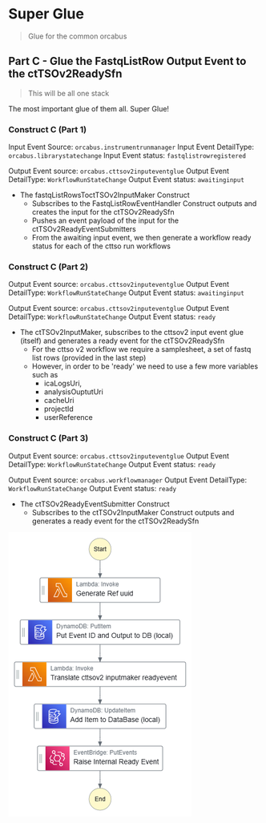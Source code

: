 # Super Glue

> Glue for the common orcabus

## Part C - Glue the FastqListRow Output Event to the ctTSOv2ReadySfn

> This will be all one stack

The most important glue of them all. Super Glue!

### Construct C (Part 1)

Input Event Source: `orcabus.instrumentrunmanager`
Input Event DetailType: `orcabus.librarystatechange`
Input Event status: `fastqlistrowregistered`

Output Event source: `orcabus.cttsov2inputeventglue`
Output Event DetailType: `WorkflowRunStateChange`
Output Event status: `awaitinginput`

* The fastqListRowsToctTSOv2InputMaker Construct
  * Subscribes to the FastqListRowEventHandler Construct outputs and creates the input for the ctTSOv2ReadySfn
  * Pushes an event payload of the input for the ctTSOv2ReadyEventSubmitters
  * From the awaiting input event, we then generate a workflow ready status for each of the cttso run workflows


### Construct C (Part 2)

Output Event source: `orcabus.cttsov2inputeventglue`
Output Event DetailType: `WorkflowRunStateChange`
Output Event status: `awaitinginput`


Output Event source: `orcabus.cttsov2inputeventglue`
Output Event DetailType: `WorkflowRunStateChange`
Output Event status: `ready`

* The ctTSOv2InputMaker, subscribes to the cttsov2 input event glue (itself) and generates a ready event for the ctTSOv2ReadySfn
  * For the cttso v2 workflow we require a samplesheet, a set of fastq list rows (provided in the last step)
  * However, in order to be 'ready' we need to use a few more variables such as  
    * icaLogsUri,
    * analysisOuptutUri
    * cacheUri
    * projectId
    * userReference


### Construct C (Part 3)

Output Event source: `orcabus.cttsov2inputeventglue`
Output Event DetailType: `WorkflowRunStateChange`
Output Event status: `ready`

Output Event source: `orcabus.workflowmanager`
Output Event DetailType: `WorkflowRunStateChange`
Output Event status: `ready`

* The ctTSOv2ReadyEventSubmitter Construct
  * Subscribes to the ctTSOv2InputMaker Construct outputs and generates a ready event for the ctTSOv2ReadySfn

![](images/part_3/cttsov2_workflowmanager_ready_event.png)
